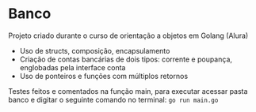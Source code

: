 # Banco
Projeto criado durante o curso de orientação a objetos em Golang (Alura)

- Uso de structs, composição, encapsulamento
- Criação de contas bancárias de dois tipos: corrente e poupança, englobadas pela interface conta
- Uso de ponteiros e funções com múltiplos retornos

Testes feitos e comentados na função main, para executar acessar pasta banco e digitar o seguinte comando no terminal: ```go run main.go```
